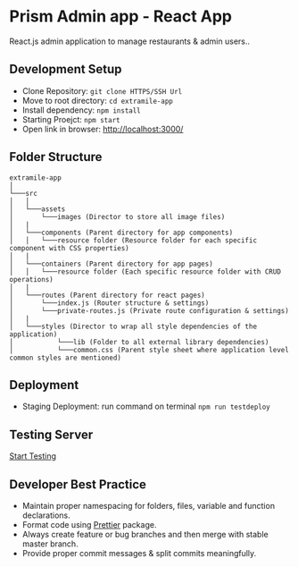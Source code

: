 # Prism Admin app - React App

React.js admin application to manage restaurants & admin users..

## Development Setup

- Clone Repository: `git clone HTTPS/SSH Url`
- Move to root directory: `cd extramile-app`
- Install dependency: `npm install`
- Starting Proejct: `npm start`
- Open link in browser: [http://localhost:3000/](http://localhost:3000/)

## Folder Structure

    extramile-app
    │
    └───src
    │   │
    │   └───assets
    │       └───images (Director to store all image files)
    │   |
    │   └───components (Parent directory for app components)
    │   │   └───resource folder (Resource folder for each specific component with CSS properties)
    │   |
    │   └───containers (Parent directory for app pages)
    │   │   └───resource folder (Each specific resource folder with CRUD operations)
    │   |
    │   └───routes (Parent directory for react pages)
    │       └───index.js (Router structure & settings)
    │       └───private-routes.js (Private route configuration & settings)
    │   |
    │   └───styles (Director to wrap all style dependencies of the application)
    │           └───lib (Folder to all external library dependencies)
    │           └───common.css (Parent style sheet where application level common styles are mentioned)

## Deployment

- Staging Deployment: run command on terminal `npm run testdeploy`

## Testing Server

[Start Testing](http://extramile-dev.s3-website.ap-south-1.amazonaws.com)

## Developer Best Practice

- Maintain proper namespacing for folders, files, variable and function declarations.
- Format code using [Prettier](https://www.npmjs.com/package/prettier) package.
- Always create feature or bug branches and then merge with stable master branch.
- Provide proper commit messages & split commits meaningfully.
